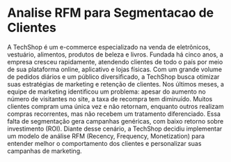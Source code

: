 # Analise RFM para Segmentacao de Clientes
 A TechShop é um e-commerce especializado na venda de eletrônicos, vestuário, alimentos, produtos de beleza e livros. Fundada há cinco anos, a empresa cresceu rapidamente, atendendo clientes de todo o país por meio de sua plataforma online, aplicativo e lojas físicas. Com um grande volume de pedidos diários e um público diversificado, a TechShop busca otimizar suas estratégias de marketing e retenção de clientes. Nos últimos meses, a equipe de marketing identificou um problema: apesar do aumento no número de visitantes no site, a taxa de recompra tem diminuído. Muitos clientes compram uma única vez e não retornam, enquanto outros realizam compras recorrentes, mas não recebem um tratamento diferenciado. Essa falta de segmentação gera campanhas genéricas, com baixo retorno sobre investimento (ROI). Diante desse cenário, a TechShop decidiu implementar um modelo de análise RFM (Recency, Frequency, Monetization) para entender melhor o comportamento dos clientes e personalizar suas campanhas de marketing.
